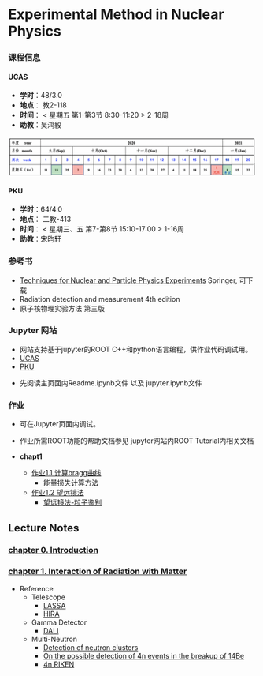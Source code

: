 # Experimental Method in Nuclear Physics

### 课程信息
#### UCAS
- **学时**：48/3.0
- **地点**： 教2-118 
- **时间**： < 星期五 第1-第3节 8:30-11:20 > 2-18周
- **助教**：吴鸿毅
<img src="fig/schedule.png" alt="image-20200916223640565" style="zoom:50%;" />

#### PKU
- **学时**：64/4.0
- **地点**： 二教-413
- **时间**： < 星期三、五 第7-第8节 15:10-17:00 > 1-16周
- **助教**：宋昀轩

### 参考书 
 - [Techniques for Nuclear and Particle Physics Experiments](https://link.springer.com/book/10.1007%2F978-3-642-57920-2) Springer, 可下载
 - Radiation detection and measurement 4th edition
 - 原子核物理实验方法 第三版
 

### Jupyter 网站
 - 网站支持基于jupyter的ROOT C++和python语言编程，供作业代码调试用。
 - [UCAS](https://cn-zz-bgp.sakurafrp.com:35822)
 - [PKU](https://162.105.54.124:8888)


 * 先阅读主页面内Readme.ipynb文件 以及 jupyter.ipynb文件
 

### 作业

- 可在Jupyter页面内调试。
- 作业所需ROOT功能的帮助文档参见 jupyter网站内ROOT Tutorial内相关文档


- **chapt1**
   * [作业1.1 计算bragg曲线](https://zhihuanli.github.io/Experimental-Method-in-Nuclear-Physics/chapt1/coursework1.1/1.1_bragg_curve.html)
      * [能量损失计算方法](https://zhihuanli.github.io/Experimental-Method-in-Nuclear-Physics/chapt1/energy%20loss/eloss_calculation.html)
   * [作业1.2 望远镜法](https://zhihuanli.github.io/Experimental-Method-in-Nuclear-Physics/chapt1/coursework1.2/1.2_telescope.html)
      * [望远镜法-粒子鉴别](https://zhihuanli.github.io/Experimental-Method-in-Nuclear-Physics/chapt1/telescope/telescope.html)
 

## Lecture Notes

### [chapter 0. Introduction](http://pkuenp.synology.me/~admin/ExperimentalMethod/pdf/chapt0.pdf)

### [chapter 1. Interaction of Radiation with Matter](http://pkuenp.synology.me/~admin/ExperimentalMethod/pdf/chapt1.pdf)
 * Reference
   * Telescope
     * [LASSA](http://pkuenp.synology.me/~admin/ExperimentalMethod/ref/LASSA_telescope.pdf)
     * [HIRA](http://pkuenp.synology.me/~admin/ExperimentalMethod/ref/HIRA_telescope.pdf)
   * Gamma Detector
     * [DALI](http://pkuenp.synology.me/~admin/ExperimentalMethod/ref/DALI_array.pdf)
   * Multi-Neutron
     * [Detection of neutron clusters](http://pkuenp.synology.me/~admin/ExperimentalMethod/ref/PhysRevC.65.044006_Detection_of_neutron_clusters.pdf)
     * [On the possible detection of 4n events in the breakup of 14Be](http://pkuenp.synology.me/~admin/ExperimentalMethod/ref/On_the_possible_detection_of_4n_events_in_the_breakup_of_14Be.pdf)
     * [4n RIKEN](http://pkuenp.synology.me/~admin/ExperimentalMethod/ref/PhysRevLett.116.052501.pdf)
    
